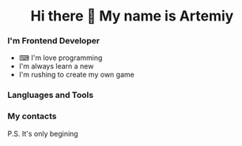 <h1 align="center"> Hi there 👋 My name is Artemiy

### I'm Frontend Developer
- ⌨ I'm love programming
- I'm always learn a new
- I'm rushing to create my own game

### Langluages and Tools

### My contacts

P.S. It's only begining
